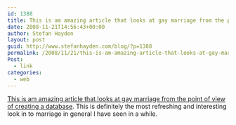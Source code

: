 ```yaml
---
id: 1388
title: This is am amazing article that looks at gay marriage from the point of view of creating a database
date: 2008-11-21T14:56:43+00:00
author: Stefan Hayden
layout: post
guid: http://www.stefanhayden.com/blog/?p=1388
permalink: /2008/11/21/this-is-am-amazing-article-that-looks-at-gay-marriage-from-the-point-of-view-of-creating-a-database/
Post:
  - link
categories:
  - web
---
```

<a href="http://qntm.org/?gay">This is am amazing article that looks at gay marriage from the point of view of creating a database</a>. This is definitely the most refreshing and interesting look in to marriage in general I have seen in a while.
